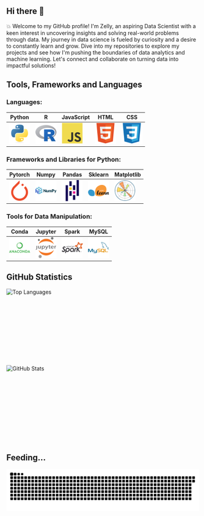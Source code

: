## Hi there 👋

:boom: Welcome to my GitHub profile! I'm Zelly, an aspiring Data Scientist with a keen interest in uncovering insights and solving real-world problems through data. My journey in data science is fueled by curiosity and a desire to constantly learn and grow. Dive into my repositories to explore my projects and see how I'm pushing the boundaries of data analytics and machine learning. Let's connect and collaborate on turning data into impactful solutions!

## Tools, Frameworks and Languages

### Languages:
| Python | R | JavaScript | HTML | CSS |
|----------|----------|----------|-----|-----|
|  <img src="https://github.com/devicons/devicon/blob/master/icons/python/python-original.svg" title="Python"  alt="Python" width="55" height="55"/> |  <img src="https://github.com/devicons/devicon/blob/master/icons/r/r-original.svg" title="R" alt="R" width="55" height="55"/> |  <img src="https://github.com/devicons/devicon/blob/master/icons/javascript/javascript-original.svg" title="JavaScript" alt="JavaScript" width="55" height="55"/> |  <img src="https://github.com/devicons/devicon/blob/master/icons/html5/html5-original.svg" title="HTML5" alt="HTML5" width="55" height="55"/>|  <img src="https://github.com/devicons/devicon/blob/master/icons/css3/css3-original.svg" title="CSS3" alt="CSS3" width="55" height="55"/>| 

  

### Frameworks and Libraries for Python:

| Pytorch |  Numpy| Pandas | Sklearn | Matplotlib |   
|----------|----------|----------|----------|----------|
|  <img src="https://github.com/devicons/devicon/blob/master/icons/pytorch/pytorch-original.svg" title="Pytorch"  alt="Pytorch" width="55" height="55"/>| <img src="https://github.com/devicons/devicon/blob/master/icons/numpy/numpy-original-wordmark.svg" title="Numpy" alt="Numpy" width="55" height="55"/>|  <img src="https://github.com/devicons/devicon/blob/master/icons/pandas/pandas-original.svg" title="Pandas" alt="Pandas" width="55" height="55"/>|  <img src="https://github.com/devicons/devicon/blob/master/icons/scikitlearn/scikitlearn-original.svg" title="sklearn" alt="sklearn" width="55" height="55"/>|  <img src="https://github.com/devicons/devicon/blob/master/icons/matplotlib/matplotlib-original.svg" title="mpl" alt="mpl" width="55" height="55"/>| 



### Tools for Data Manipulation:

| Conda | Jupyter | Spark | MySQL | 
|----------|----------|----------|----------|
|<img src="https://github.com/devicons/devicon/blob/master/icons/anaconda/anaconda-original-wordmark.svg" title="Anaconda" alt="Conda" width="55" height="55"/>|<img src="https://github.com/devicons/devicon/blob/master/icons/jupyter/jupyter-original-wordmark.svg" title="Jupiter" alt="Jupiter" width="55" height="55"/>|<img src="https://github.com/devicons/devicon/blob/master/icons/apachespark/apachespark-original-wordmark.svg" title="Spark" alt="Spark" width="55" height="55"/>|<img src="https://github.com/devicons/devicon/blob/master/icons/mysql/mysql-original-wordmark.svg" title="MySQL" alt="MySQL" width="55" height="55"/>|


## GitHub Statistics
<div>
  <p style="text-align: left;">
    <img width="400" height="200" src="https://github-readme-stats.vercel.app/api/top-langs/?username=zellyirigon&layout=compact&theme=radical" alt="Top Languages" width="400" style="float: left;">
    <img width="500" height="200" src="https://github-readme-stats.vercel.app/api?username=zellyirigon&show_icons=true&theme=radical" alt="GitHub Stats" width="600" style="float: left;">
  </p>
  <div style="clear: both;"></div>
</div>


## Feeding...
![Snake animation](https://raw.githubusercontent.com/zellyirigon/zellyirigon/output/github-contribution-grid-snake-dark.svg)


